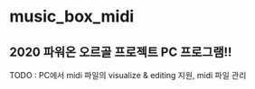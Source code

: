 # music_box_midi
## 2020 파워온 오르골 프로젝트 PC 프로그램!!

TODO : PC에서 midi 파일의 visualize & editing 지원, midi 파일 관리
